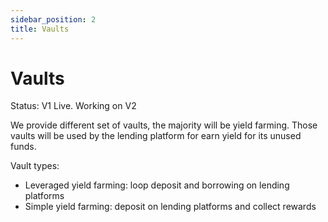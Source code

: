 ```yaml
---
sidebar_position: 2
title: Vaults
---
```


# Vaults

Status: V1 Live. Working on V2

We provide different set of vaults, the majority will be yield farming. Those vaults will be used by the lending platform for earn yield for its unused funds.

Vault types:
- Leveraged yield farming: loop deposit and borrowing on lending platforms
- Simple yield farming: deposit on lending platforms and collect rewards